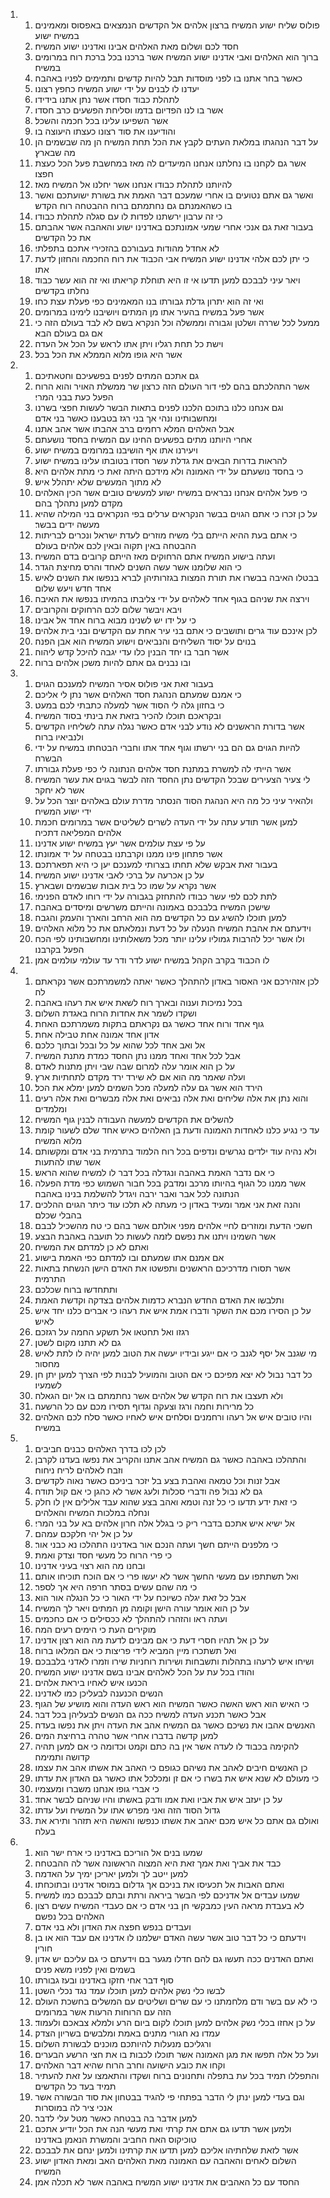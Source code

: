<ol>
  <li>
    <ol>
      <li>פולוס שליח ישוע המשיח ברצון אלהים אל הקדשים הנמצאים באפסוס ומאמינים במשיח ישוע׃</li>
      <li>חסד לכם ושלום מאת האלהים אבינו ואדנינו ישוע המשיח׃</li>
      <li>ברוך הוא האלהים ואבי אדנינו ישוע המשיח אשר ברכנו בכל ברכת רוח במרומים במשיח׃</li>
      <li>כאשר בחר אתנו בו לפני מוסדות תבל להיות קדשים ותמימים לפניו באהבה׃</li>
      <li>יעדנו לו לבנים על ידי ישוע המשיח כחפץ רצונו׃</li>
      <li>לתהלת כבוד חסדו אשר נתן אתנו בידידו׃</li>
      <li>אשר בו לנו הפדיום בדמו וסליחת הפשעים כרב חסדו׃</li>
      <li>אשר השפיעו עלינו בכל חכמה והשכל׃</li>
      <li>והודיענו את סוד רצונו כעצתו היעוצה בו׃</li>
      <li>על דבר הנהגתו במלאת העתים לקבץ את הכל תחת המשיח הן מה שבשמים הן מה שבארץ׃</li>
      <li>אשר גם לקחנו בו נחלתנו אנחנו המיעדים לה מאז במחשבת פעל הכל כעצת חפצו׃</li>
      <li>להיותנו לתהלת כבודו אנחנו אשר יחלנו אל המשיח מאז׃</li>
      <li>ואשר גם אתם נטועים בו אחרי שמעכם דבר האמת את בשורת ישועתכם ואשר בו כשהאמנתם גם נחתמתם ברוח ההבטחה רוח הקדש׃</li>
      <li>כי זה ערבון ירשתנו לפדות לו עם סגלה לתהלת כבודו׃</li>
      <li>בעבור זאת גם אנכי אחרי שמעי אמונתכם באדנינו ישוע והאהבה אשר אהבתם את כל הקדשים׃</li>
      <li>לא אחדל מהודות בעבורכם בהזכירי אתכם בתפלתי׃</li>
      <li>כי יתן לכם אלהי אדנינו ישוע המשיח אבי הכבוד את רוח החכמה והחזון לדעת אתו׃</li>
      <li>ויאר עיני לבבכם למען תדעו אי זו היא תוחלת קריאתו ואי זה הוא עשר כבוד נחלתו בקדשים׃</li>
      <li>ואי זה הוא יתרון גדלת גבורתו בנו המאמינים כפי פעלת עצת כחו׃</li>
      <li>אשר פעל במשיח בהעיר אתו מן המתים ויושיבנו לימינו במרומים׃</li>
      <li>ממעל לכל שררה ושלטן וגבורה וממשלה וכל הנקרא בשם לא לבד בעולם הזה כי אם גם בעולם הבא׃</li>
      <li>וישת כל תחת רגליו ויתן אתו לראש על הכל אל העדה׃</li>
      <li>אשר היא גופו מלוא הממלא את הכל בכל׃</li>
    </ol>
  </li>
  <li>
    <ol>
      <li>גם אתכם המתים לפנים בפשעיכם וחטאתיכם׃</li>
      <li>אשר התהלכתם בהם לפי דור העולם הזה כרצון שר ממשלת האויר והוא הרוח הפעל כעת בבני המרי׃</li>
      <li>וגם אנחנו כלנו בתוכם הלכנו לפנים בתאות הבשר לעשות חפצי בשרנו ומחשבותינו ונהי אך בני רגז בטבענו כאשר בני אדם׃</li>
      <li>אבל האלהים המלא רחמים ברב אהבתו אשר אהב אתנו׃</li>
      <li>אחרי היותנו מתים בפשעים החינו עם המשיח בחסד נושעתם׃</li>
      <li>ויעירנו אתו אף הושיבנו במרומים במשיח ישוע׃</li>
      <li>להראות בדרות הבאים את גדלת עשר חסדו בטובתו עלינו במשיח ישוע׃</li>
      <li>כי בחסד נושעתם על ידי האמונה ולא מידכם היתה זאת כי מתת אלהים היא׃</li>
      <li>לא מתוך המעשים שלא יתהלל איש׃</li>
      <li>כי פעל אלהים אנחנו נבראים במשיח ישוע למעשים טובים אשר הכין האלהים מקדם למען נתהלך בהם׃</li>
      <li>על כן זכרו כי אתם הגוים בבשר הנקראים ערלים בפי הנקראים בני המילה שהיא מעשה ידים בבשר׃</li>
      <li>כי אתם בעת ההיא הייתם בלי משיח מוזרים לעדת ישראל ונכרים לבריתות ההבטחה באין תקוה ובאין לכם אלהים בעולם׃</li>
      <li>ועתה בישוע המשיח אתם הרחוקים מאז הייתם קרובים בדם המשיח׃</li>
      <li>כי הוא שלומנו אשר עשה השנים לאחד והרס מחיצת הגדר׃</li>
      <li>בבטלו האיבה בבשרו את תורת המצות בגזרותיהן לברא בנפשו את השנים לאיש אחד חדש ויעש שלום׃</li>
      <li>וירצה את שניהם בגוף אחד לאלהים על ידי צליבתו בהמיתו בנפשו את האיבה׃</li>
      <li>ויבא ויבשר שלום לכם הרחוקים והקרובים׃</li>
      <li>כי על ידו יש לשנינו מבוא ברוח אחד אל אבינו׃</li>
      <li>לכן אינכם עוד גרים ותושבים כי אתם בני עיר אחת עם הקדשים ובני בית אלהים׃</li>
      <li>בנוים על יסוד השליחים והנביאים וישוע המשיח הוא אבן הפנה׃</li>
      <li>אשר חבר בו יחד הבנין כלו עדי יגבה להיכל קדש ליהוה׃</li>
      <li>ובו נבנים גם אתם להיות משכן אלהים ברוח׃</li>
    </ol>
  </li>
  <li>
    <ol>
      <li>בעבור זאת אני פולוס אסיר המשיח למענכם הגוים׃</li>
      <li>כי אמנם שמעתם הנהגת חסד האלהים אשר נתן לי אליכם׃</li>
      <li>כי בחזון גלה לי הסוד אשר למעלה כתבתי לכם במעט׃</li>
      <li>ובקראכם תוכלו להכיר בזאת את בינתי בסוד המשיח׃</li>
      <li>אשר בדורת הראשנים לא נודע לבני אדם כאשר נגלה עתה לשליחיו הקדשים ולנביאיו ברוח׃</li>
      <li>להיות הגוים גם הם בני ירשתו וגוף אחד אתו וחברי הבטחתו במשיח על ידי הבשרה׃</li>
      <li>אשר הייתי לה למשרת במתנת חסד אלהים הנתונה לי כפי פעלת גבורתו׃</li>
      <li>לי צעיר הצעירים שבכל הקדשים נתן החסד הזה לבשר בגוים את עשר המשיח אשר לא יחקר׃</li>
      <li>ולהאיר עיני כל מה היא הנהגת הסוד הנסתר מדרת עולם באלהים יוצר הכל על ידי ישוע המשיח׃</li>
      <li>למען אשר תודע עתה על ידי העדה לשרים לשליטים אשר במרומים חכמת אלהים המפליאה דתכיה׃</li>
      <li>על פי עצת עולמים אשר יעץ במשיח ישוע אדנינו׃</li>
      <li>אשר פתחון פינו ממנו וקרבתנו בבטחה על יד אמונתו׃</li>
      <li>בעבור זאת אבקש שלא תחתו בצרותי למענכם יען כי היא תפארתכם׃</li>
      <li>על כן אכרעה על ברכי לאבי אדנינו ישוע המשיח׃</li>
      <li>אשר נקרא על שמו כל בית אבות שבשמים ושבארץ׃</li>
      <li>לתת לכם לפי עשר כבודו להתחזק בגבורה על ידי רוחו לאדם הפנימי׃</li>
      <li>שישכן המשיח בלבבכם באמונה והייתם משרשים ומיסדים באהבה׃</li>
      <li>למען תוכלו להשיג עם כל הקדשים מה הוא הרחב והארך והעמק והגבה׃</li>
      <li>וידעתם את אהבת המשיח הנעלה על כל דעת ונמלאתם את כל מלוא האלהים׃</li>
      <li>ולו אשר יכל להרבות גמוליו עלינו יותר מכל משאלותינו ומחשבותינו לפי הכח הפעל בקרבנו׃</li>
      <li>לו הכבוד בקרב הקהל במשיח ישוע לדר ודר עד עולמי עולמים אמן׃</li>
    </ol>
  </li>
  <li>
    <ol>
      <li>לכן אזהירכם אני האסור באדון להתהלך כאשר יאתה למשמרתכם אשר נקראתם לה׃</li>
      <li>בכל נמיכות וענוה ובארך רוח לשאת איש את רעהו באהבה׃</li>
      <li>ושקדו לשמר את אחדות הרוח באגדת השלום׃</li>
      <li>גוף אחד ורוח אחד כאשר גם נקראתם בתקות משמרתכם האחת׃</li>
      <li>אדון אחד אמונה אחת טבילה אחת׃</li>
      <li>אל ואב אחד לכל שהוא על כל ובכל ובתוך כלכם׃</li>
      <li>אבל לכל אחד ואחד ממנו נתן החסד כמדת מתנת המשיח׃</li>
      <li>על כן הוא אומר עלה למרום שבה שבי ויתן מתנות לאדם׃</li>
      <li>ועלה שאמר מה הוא אם לא שירד ירד מקדם לתחתיות ארץ׃</li>
      <li>הירד הוא אשר גם עלה למעלה מכל השמים למען ימלא את הכל׃</li>
      <li>והוא נתן את אלה שליחים ואת אלה נביאים ואת אלה מבשרים ואת אלה רעים ומלמדים׃</li>
      <li>להשלים את הקדשים למעשה העבודה לבנין גוף המשיח׃</li>
      <li>עד כי נגיע כלנו לאחדות האמונה ודעת בן האלהים כאיש אחד שלם לשעור קומת מלוא המשיח׃</li>
      <li>ולא נהיה עוד ילדים נגרשים ונדפים בכל רוח הלמוד בתרמית בני אדם ומקשותם אשר שתו להתעות׃</li>
      <li>כי אם נדבר האמת באהבה ונגדלה בכל דבר לו למשיח שהוא הראש׃</li>
      <li>אשר ממנו כל הגוף בהיותו מרכב ומדבק בכל חבור השמוש כפי מדת הפעלה הנתונה לכל אבר ואבר ירבה ויגדל להשלמת בנינו באהבה׃</li>
      <li>והנה זאת אני אמר ומעיד באדון כי מעתה לא תלכו עוד כיתר הגוים ההלכים בהבלי שכלם׃</li>
      <li>חשכי הדעת ומוזרים לחיי אלהים מפני אולתם אשר בהם כי טח מהשכיל לבבם׃</li>
      <li>אשר השמינו ויתנו את נפשם לזמה לעשות כל תועבה באהבת הבצע׃</li>
      <li>ואתם לא כן למדתם את המשיח׃</li>
      <li>אם אמנם אתו שמעתם ובו למדתם כפי האמת בישוע׃</li>
      <li>אשר תסורו מדרכיכם הראשנים ותפשטו את האדם הישן הנשחת בתאות התרמית׃</li>
      <li>ותתחדשו ברוח שכלכם׃</li>
      <li>ותלבשו את האדם החדש הנברא כדמות אלהים בצדקה וקדשת האמת׃</li>
      <li>על כן הסירו מכם את השקר ודברו אמת איש את רעהו כי אברים כלנו יחד איש לאיש׃</li>
      <li>רגזו ואל תחטאו אל תשקע החמה על רגזכם׃</li>
      <li>גם לא תתנו מקום לשטן׃</li>
      <li>מי שגנב אל יסף לגנב כי אם ייגע ובידיו יעשה את הטוב למען יהיה לו לתת לאיש מחסור׃</li>
      <li>כל דבר נבול לא יצא מפיכם כי אם הטוב והמועיל לבנות לפי הצרך למען יתן חן לשמעיו׃</li>
      <li>ולא תעצבו את רוח הקדש של אלהים אשר נחתמתם בו אל יום הגאלה׃</li>
      <li>כל מרירות וחמה ורגז וצעקה וגדוף תסירו מכם עם כל הרשעה׃</li>
      <li>והיו טובים איש אל רעהו ורחמנים וסלחים איש לאחיו כאשר סלח לכם האלהים במשיח׃</li>
    </ol>
  </li>
  <li>
    <ol>
      <li>לכן לכו בדרך האלהים כבנים חביבים׃</li>
      <li>והתהלכו באהבה כאשר גם המשיח אהב אתנו והקריב את נפשו בעדנו לקרבן וזבח לאלהים לריח ניחוח׃</li>
      <li>אבל זנות וכל טמאה ואהבת בצע בל יזכר ביניכם כאשר נאוה לקדשים׃</li>
      <li>גם לא נבול פה ודברי סכלות ולעג אשר לא כהגן כי אם קול תודה׃</li>
      <li>כי זאת ידע תדעו כי כל זנה וטמא ואהב בצע שהוא עבד אלילים אין לו חלק ונחלה במלכות המשיח והאלהים׃</li>
      <li>אל ישיא איש אתכם בדברי ריק כי בגלל אלה חרון אלהים בא על בני המרי׃</li>
      <li>על כן אל יהי חלקכם עמהם׃</li>
      <li>כי מלפנים הייתם חשך ועתה הנכם אור באדנינו התהלכו נא כבני אור׃</li>
      <li>כי פרי הרוח כל מעשי חסד וצדק ואמת׃</li>
      <li>ובחנו מה הוא רצוי בעיני אדנינו׃</li>
      <li>ואל תשתתפו עם מעשי החשך אשר לא יעשו פרי כי אם הוכח תוכיחו אותם׃</li>
      <li>כי מה שהם עשים בסתר חרפה היא אך לספר׃</li>
      <li>אבל כל זאת יגלה כשיוכח על ידי האור כי כל הנגלה אור הוא׃</li>
      <li>על כן הוא אומר עורה הישן וקומה מן המתים ויאר לך המשיח׃</li>
      <li>ועתה ראו והזהרו להתהלך לא ככסילים כי אם כחכמים׃</li>
      <li>מוקירים העת כי הימים רעים המה׃</li>
      <li>על כן אל תהיו חסרי דעת כי אם מבינים לדעת מה הוא רצון אדנינו׃</li>
      <li>ואל תשתכרו מיין המביא לידי פריצות כי אם המלאו ברוח׃</li>
      <li>ושיחו איש לרעהו בתהלות ותשבחות ושירות רוחניות שירו וזמרו לאדני בלבבכם׃</li>
      <li>והודו בכל עת על הכל לאלהים אבינו בשם אדנינו ישוע המשיח׃</li>
      <li>הכנעו איש לאחיו ביראת אלהים׃</li>
      <li>הנשים הכנענה לבעליכן כמו לאדנינו׃</li>
      <li>כי האיש הוא ראש האשה כאשר המשיח הוא ראש העדה והוא מושיע של הגוף׃</li>
      <li>אבל כאשר תכנע העדה למשיח ככה גם הנשים לבעליהן בכל דבר׃</li>
      <li>האנשים אהבו את נשיכם כאשר גם המשיח אהב את העדה ויתן את נפשו בעדה׃</li>
      <li>למען קדשה בדברו אחרי אשר טהרה ברחיצת המים׃</li>
      <li>להקימה בכבוד לו לעדה אשר אין בה כתם וקמט וכדומה כי אם למען תהיה קדושה ותמימה׃</li>
      <li>כן האנשים חיבים לאהב את נשיהם כגופם כי האהב את אשתו אהב את עצמו׃</li>
      <li>כי מעולם לא שנא איש את בשרו כי אם זן ומכלכל אתו כאשר גם האדון את עדתו׃</li>
      <li>כי אברי גופו אנחנו משברו ומעצמיו׃</li>
      <li>על כן יעזב איש את אביו ואת אמו ודבק באשתו והיו שניהם לבשר אחד׃</li>
      <li>גדול הסוד הזה ואני מפרש אתו על המשיח ועל עדתו׃</li>
      <li>ואולם גם אתם כל איש מכם יאהב את אשתו כנפשו והאשה היא תזהר ותירא את בעלה׃</li>
    </ol>
  </li>
  <li>
    <ol>
      <li>שמעו בנים אל הוריכם באדנינו כי ארח ישר הוא׃</li>
      <li>כבד את אביך ואת אמך זאת היא המצוה הראשונה אשר לה ההבטחה׃</li>
      <li>למען ייטב לך ולמען יאריכן ימיך על האדמה׃</li>
      <li>ואתם האבות אל תכעיסו את בניכם אך גדלום במוסר אדנינו ובתוכחתו׃</li>
      <li>שמעו עבדים אל אדניכם לפי הבשר ביראה ורתת ובתם לבבכם כמו למשיח׃</li>
      <li>לא בעבדת מראה העין כמבקשי חן בני אדם כי אם כעבדי המשיח עשים רצון האלהים בכל נפשם׃</li>
      <li>ועבדים בנפש חפצה את האדון ולא בני אדם׃</li>
      <li>וידעתם כי כל דבר טוב אשר עשה האדם ישלמנו לו אדנינו אם עבד הוא או בן חורין׃</li>
      <li>ואתם האדנים ככה תעשו גם להם חדלו מגער בם וידעתם כי גם עליכם יש אדון בשמים ואין לפניו משא פנים׃</li>
      <li>סוף דבר אחי חזקו באדנינו ובעז גבורתו׃</li>
      <li>לבשו כלי נשק אלהים למען תוכלו עמד נגד נכלי השטן׃</li>
      <li>כי לא עם בשר ודם מלחמתנו כי עם שרים ושליטים עם המשלים בחשכת העולם הזה עם הרוחות הרעות אשר במרומים׃</li>
      <li>על כן אחזו בכלי נשק אלהים למען תוכלו לקום ביום הרע ולמלא צבאכם ולעמוד׃</li>
      <li>עמדו נא חגורי מתנים באמת ומלבשים בשריון הצדק׃</li>
      <li>ורגליכם מנעלות להיותכם מוכנים לבשורת השלום׃</li>
      <li>ועל כל אלה תפשו את מגן האמונה אשר תוכלו לכבות בו את חצי הרשע הבערים׃</li>
      <li>וקחו את כובע הישועה וחרב הרוח שהיא דבר האלהים׃</li>
      <li>והתפללו תמיד בכל עת בתפלה ותחנונים ברוח ושקדו והתאמצו על זאת להעתיר תמיד בעד כל הקדשים׃</li>
      <li>וגם בעדי למען ינתן לי הדבר בפתחי פי להגיד בבטחון את סוד הבשורה אשר אנכי ציר לה במוסרות׃</li>
      <li>למען אדבר בה בבטחה כאשר מטל עלי לדבר׃</li>
      <li>ולמען אשר תדעו גם אתם את קרתי ואת מעשי הנה את הכל יודיע אתכם טוכיקוס האח החביב והמשרת הנאמן באדנינו׃</li>
      <li>אשר לזאת שלחתיהו אליכם למען תדעו את קרתינו ולמען ינחם את לבבכם׃</li>
      <li>השלום לאחים והאהבה עם האמונה מאת האלהים האב ומאת האדון ישוע המשיח׃</li>
      <li>החסד עם כל האהבים את אדנינו ישוע המשיח באהבה אשר לא תכלה אמן׃</li>
    </ol>
  </li>
</ol>